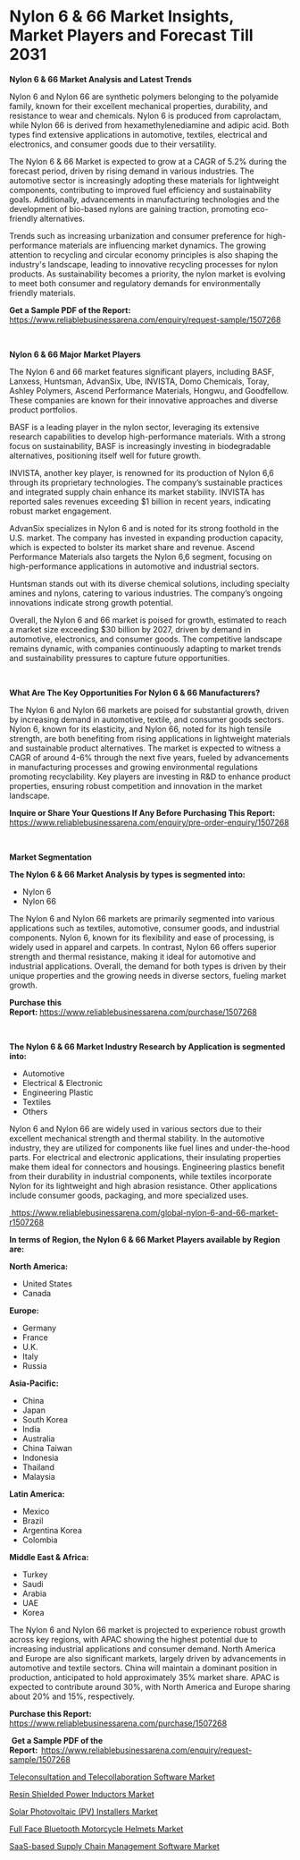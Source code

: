 <p><h1>Nylon 6 & 66 Market Insights, Market Players and Forecast Till 2031</h1></p><p><strong>Nylon 6 & 66 Market Analysis and Latest Trends</strong></p>
<p><p>Nylon 6 and Nylon 66 are synthetic polymers belonging to the polyamide family, known for their excellent mechanical properties, durability, and resistance to wear and chemicals. Nylon 6 is produced from caprolactam, while Nylon 66 is derived from hexamethylenediamine and adipic acid. Both types find extensive applications in automotive, textiles, electrical and electronics, and consumer goods due to their versatility.</p><p>The Nylon 6 & 66 Market is expected to grow at a CAGR of 5.2% during the forecast period, driven by rising demand in various industries. The automotive sector is increasingly adopting these materials for lightweight components, contributing to improved fuel efficiency and sustainability goals. Additionally, advancements in manufacturing technologies and the development of bio-based nylons are gaining traction, promoting eco-friendly alternatives. </p><p>Trends such as increasing urbanization and consumer preference for high-performance materials are influencing market dynamics. The growing attention to recycling and circular economy principles is also shaping the industry's landscape, leading to innovative recycling processes for nylon products. As sustainability becomes a priority, the nylon market is evolving to meet both consumer and regulatory demands for environmentally friendly materials.</p></p>
<p><strong>Get a Sample PDF of the Report:&nbsp;</strong> <a href="https://www.reliablebusinessarena.com/enquiry/request-sample/1507268?utm_campaign=1835&utm_medium=2&utm_source=Github&utm_content=ia&utm_term=07122024&utm_id=nylon-6-66">https://www.reliablebusinessarena.com/enquiry/request-sample/1507268</a></p>
<p>&nbsp;</p>
<p><strong>Nylon 6 & 66 Major Market Players</strong></p>
<p><p>The Nylon 6 and 66 market features significant players, including BASF, Lanxess, Huntsman, AdvanSix, Ube, INVISTA, Domo Chemicals, Toray, Ashley Polymers, Ascend Performance Materials, Hongwu, and Goodfellow. These companies are known for their innovative approaches and diverse product portfolios.</p><p>BASF is a leading player in the nylon sector, leveraging its extensive research capabilities to develop high-performance materials. With a strong focus on sustainability, BASF is increasingly investing in biodegradable alternatives, positioning itself well for future growth.</p><p>INVISTA, another key player, is renowned for its production of Nylon 6,6 through its proprietary technologies. The company’s sustainable practices and integrated supply chain enhance its market stability. INVISTA has reported sales revenues exceeding $1 billion in recent years, indicating robust market engagement.</p><p>AdvanSix specializes in Nylon 6 and is noted for its strong foothold in the U.S. market. The company has invested in expanding production capacity, which is expected to bolster its market share and revenue. Ascend Performance Materials also targets the Nylon 6,6 segment, focusing on high-performance applications in automotive and industrial sectors.</p><p>Huntsman stands out with its diverse chemical solutions, including specialty amines and nylons, catering to various industries.  The company’s ongoing innovations indicate strong growth potential.</p><p>Overall, the Nylon 6 and 66 market is poised for growth, estimated to reach a market size exceeding $30 billion by 2027, driven by demand in automotive, electronics, and consumer goods. The competitive landscape remains dynamic, with companies continuously adapting to market trends and sustainability pressures to capture future opportunities.</p></p>
<p>&nbsp;</p>
<p><strong>What Are The Key Opportunities For Nylon 6 & 66 Manufacturers?</strong></p>
<p><p>The Nylon 6 and Nylon 66 markets are poised for substantial growth, driven by increasing demand in automotive, textile, and consumer goods sectors. Nylon 6, known for its elasticity, and Nylon 66, noted for its high tensile strength, are both benefiting from rising applications in lightweight materials and sustainable product alternatives. The market is expected to witness a CAGR of around 4-6% through the next five years, fueled by advancements in manufacturing processes and growing environmental regulations promoting recyclability. Key players are investing in R&D to enhance product properties, ensuring robust competition and innovation in the market landscape.</p></p>
<p><strong>Inquire or Share Your Questions If Any Before Purchasing This Report:</strong> <a href="https://www.reliablebusinessarena.com/enquiry/pre-order-enquiry/1507268?utm_campaign=1835&utm_medium=2&utm_source=Github&utm_content=ia&utm_term=07122024&utm_id=nylon-6-66">https://www.reliablebusinessarena.com/enquiry/pre-order-enquiry/1507268</a></p>
<p>&nbsp;</p>
<p><strong>Market Segmentation</strong></p>
<p><strong>The Nylon 6 & 66 Market Analysis by types is segmented into:</strong></p>
<p><ul><li>Nylon 6</li><li>Nylon 66</li></ul></p>
<p><p>The Nylon 6 and Nylon 66 markets are primarily segmented into various applications such as textiles, automotive, consumer goods, and industrial components. Nylon 6, known for its flexibility and ease of processing, is widely used in apparel and carpets. In contrast, Nylon 66 offers superior strength and thermal resistance, making it ideal for automotive and industrial applications. Overall, the demand for both types is driven by their unique properties and the growing needs in diverse sectors, fueling market growth.</p></p>
<p><strong>Purchase this Report:&nbsp;</strong><a href="https://www.reliablebusinessarena.com/purchase/1507268?utm_campaign=1835&utm_medium=2&utm_source=Github&utm_content=ia&utm_term=07122024&utm_id=nylon-6-66">https://www.reliablebusinessarena.com/purchase/1507268</a></p>
<p>&nbsp;</p>
<p><strong>The Nylon 6 & 66 Market Industry Research by Application is segmented into:</strong></p>
<p><ul><li>Automotive</li><li>Electrical & Electronic</li><li>Engineering Plastic</li><li>Textiles</li><li>Others</li></ul></p>
<p><p>Nylon 6 and Nylon 66 are widely used in various sectors due to their excellent mechanical strength and thermal stability. In the automotive industry, they are utilized for components like fuel lines and under-the-hood parts. For electrical and electronic applications, their insulating properties make them ideal for connectors and housings. Engineering plastics benefit from their durability in industrial components, while textiles incorporate Nylon for its lightweight and high abrasion resistance. Other applications include consumer goods, packaging, and more specialized uses.</p></p>
<p><a href="https://www.reliablebusinessarena.com/global-nylon-6-and-66-market-r1507268?utm_campaign=1835&utm_medium=2&utm_source=Github&utm_content=ia&utm_term=07122024&utm_id=nylon-6-66">&nbsp;https://www.reliablebusinessarena.com/global-nylon-6-and-66-market-r1507268</a></p>
<p><strong>In terms of Region, the Nylon 6 & 66 Market Players available by Region are:</strong></p>
<p>
    <p> <strong> North America: </strong>
        <ul>
            <li>United States</li>
            <li>Canada</li>
        </ul>
        </p> 
    <p> <strong> Europe: </strong>
        <ul>
            <li>Germany</li>
            <li>France</li>
            <li>U.K.</li>
            <li>Italy</li>
            <li>Russia</li>
        </ul>
        </p> 
    <p> <strong> Asia-Pacific: </strong>
        <ul>
            <li>China</li>
            <li>Japan</li>
            <li>South Korea</li>
            <li>India</li>
            <li>Australia</li>
            <li>China Taiwan</li>
            <li>Indonesia</li>
            <li>Thailand</li>
            <li>Malaysia</li>
        </ul>
        </p> 
    <p> <strong> Latin America: </strong>
        <ul>
            <li>Mexico</li>
            <li>Brazil</li>
            <li>Argentina Korea</li>
            <li>Colombia</li>
        </ul>
        </p> 
    <p> <strong> Middle East & Africa: </strong>
        <ul>
            <li>Turkey</li>
            <li>Saudi</li>
            <li>Arabia</li>
            <li>UAE</li>
            <li>Korea</li>
        </ul>
    </p>
    </p>
<p><p>The Nylon 6 and Nylon 66 market is projected to experience robust growth across key regions, with APAC showing the highest potential due to increasing industrial applications and consumer demand. North America and Europe are also significant markets, largely driven by advancements in automotive and textile sectors. China will maintain a dominant position in production, anticipated to hold approximately 35% market share. APAC is expected to contribute around 30%, with North America and Europe sharing about 20% and 15%, respectively.</p></p>
<p><strong>Purchase this Report: </strong><a href="https://www.reliablebusinessarena.com/purchase/1507268?utm_campaign=1835&utm_medium=2&utm_source=Github&utm_content=ia&utm_term=07122024&utm_id=nylon-6-66">https://www.reliablebusinessarena.com/purchase/1507268</a></p>
<p>&nbsp;<strong>Get a Sample PDF of the Report:&nbsp;&nbsp;</strong><a href="https://www.reliablebusinessarena.com/enquiry/request-sample/1507268?utm_campaign=1835&utm_medium=2&utm_source=Github&utm_content=ia&utm_term=07122024&utm_id=nylon-6-66">https://www.reliablebusinessarena.com/enquiry/request-sample/1507268</a></p>
<p><strong></strong></p>
<p><p><a href="https://www.linkedin.com/pulse/t-insight-dial-ziosf?utm_campaign=1835&utm_medium=2&utm_source=Github&utm_content=ia&utm_term=07122024&utm_id=nylon-6-66">Teleconsultation and Telecollaboration Software Market</a></p><p><a href="https://issuu.com/reportprime-2/docs/resin-shielded-power-inductors-market-size-2030.pp?utm_campaign=1835&utm_medium=2&utm_source=Github&utm_content=ia&utm_term=07122024&utm_id=nylon-6-66">Resin Shielded Power Inductors Market</a></p><p><a href="https://www.linkedin.com/pulse/latest-trends-solar-photovoltaic-pv-installers-market-growth-nj2xf?utm_campaign=1835&utm_medium=2&utm_source=Github&utm_content=ia&utm_term=07122024&utm_id=nylon-6-66">Solar Photovoltaic (PV) Installers Market</a></p><p><a href="https://issuu.com/reportprime-2/docs/full-face-bluetooth-motorcycle-helmets-market-size?utm_campaign=1835&utm_medium=2&utm_source=Github&utm_content=ia&utm_term=07122024&utm_id=nylon-6-66">Full Face Bluetooth Motorcycle Helmets Market</a></p><p><a href="https://www.linkedin.com/pulse/revenue-demand-forecast-saas-based-supply-chain-management-dhvrf?utm_campaign=1835&utm_medium=2&utm_source=Github&utm_content=ia&utm_term=07122024&utm_id=nylon-6-66">SaaS-based Supply Chain Management Software Market</a></p></p>